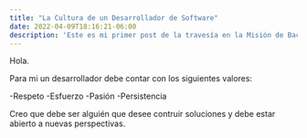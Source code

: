 ```yaml
---
title: "La Cultura de un Desarrollador de Software"
date: 2022-04-09T18:16:21-06:00
description: 'Este es mi primer post de la travesía en la Misión de Backend con Node JS de Launch X.'
---
```


Hola.

Para mi un desarrollador debe contar con los siguientes valores:

-Respeto
-Esfuerzo
-Pasión
-Persistencia

Creo que debe ser alguién que desee contruir soluciones y debe estar abierto a nuevas perspectivas.
